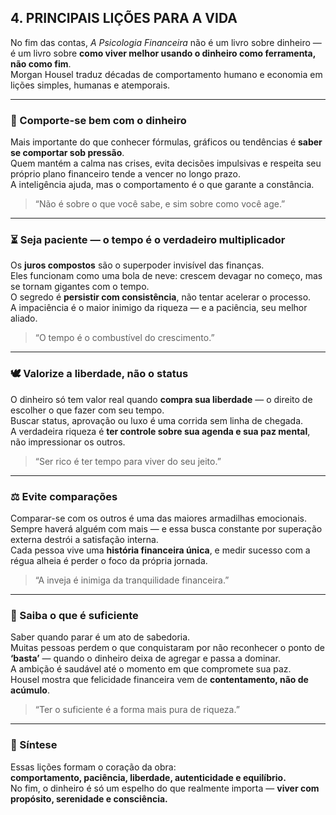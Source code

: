 ## 4. PRINCIPAIS LIÇÕES PARA A VIDA

No fim das contas, *A Psicologia Financeira* não é um livro sobre dinheiro — é um livro sobre **como viver melhor usando o dinheiro como ferramenta, não como fim**.  
Morgan Housel traduz décadas de comportamento humano e economia em lições simples, humanas e atemporais.

---

### 💼 Comporte-se bem com o dinheiro  
Mais importante do que conhecer fórmulas, gráficos ou tendências é **saber se comportar sob pressão**.  
Quem mantém a calma nas crises, evita decisões impulsivas e respeita seu próprio plano financeiro tende a vencer no longo prazo.  
A inteligência ajuda, mas o comportamento é o que garante a constância.  
> “Não é sobre o que você sabe, e sim sobre como você age.”

---

### ⏳ Seja paciente — o tempo é o verdadeiro multiplicador  
Os **juros compostos** são o superpoder invisível das finanças.  
Eles funcionam como uma bola de neve: crescem devagar no começo, mas se tornam gigantes com o tempo.  
O segredo é **persistir com consistência**, não tentar acelerar o processo.  
A impaciência é o maior inimigo da riqueza — e a paciência, seu melhor aliado.  
> “O tempo é o combustível do crescimento.”

---

### 🕊 Valorize a liberdade, não o status  
O dinheiro só tem valor real quando **compra sua liberdade** — o direito de escolher o que fazer com seu tempo.  
Buscar status, aprovação ou luxo é uma corrida sem linha de chegada.  
A verdadeira riqueza é **ter controle sobre sua agenda e sua paz mental**, não impressionar os outros.  
> “Ser rico é ter tempo para viver do seu jeito.”

---

### ⚖️ Evite comparações  
Comparar-se com os outros é uma das maiores armadilhas emocionais.  
Sempre haverá alguém com mais — e essa busca constante por superação externa destrói a satisfação interna.  
Cada pessoa vive uma **história financeira única**, e medir sucesso com a régua alheia é perder o foco da própria jornada.  
> “A inveja é inimiga da tranquilidade financeira.”

---

### 💫 Saiba o que é suficiente  
Saber quando parar é um ato de sabedoria.  
Muitas pessoas perdem o que conquistaram por não reconhecer o ponto de **‘basta’** — quando o dinheiro deixa de agregar e passa a dominar.  
A ambição é saudável até o momento em que compromete sua paz.  
Housel mostra que felicidade financeira vem de **contentamento, não de acúmulo**.  
> “Ter o suficiente é a forma mais pura de riqueza.”

---

### 🧩 Síntese  
Essas lições formam o coração da obra:  
**comportamento, paciência, liberdade, autenticidade e equilíbrio.**  
No fim, o dinheiro é só um espelho do que realmente importa — **viver com propósito, serenidade e consciência.**
